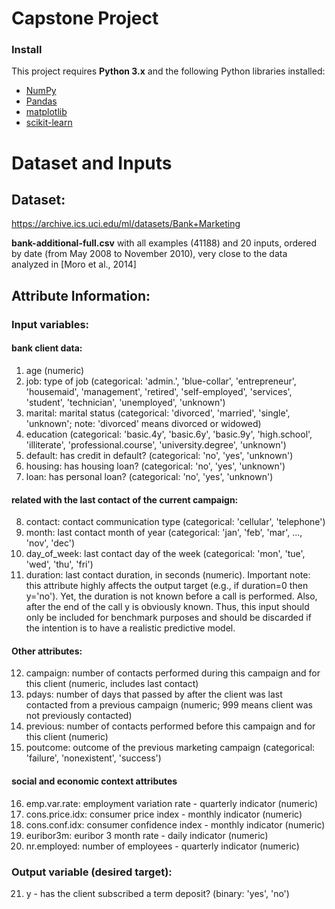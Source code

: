 
# Capstone Project

### Install

This project requires **Python 3.x** and the following Python libraries installed:

- [NumPy](http://www.numpy.org/)
- [Pandas](http://pandas.pydata.org)
- [matplotlib](http://matplotlib.org/)
- [scikit-learn](http://scikit-learn.org/stable/)


# Dataset and Inputs

## Dataset:

https://archive.ics.uci.edu/ml/datasets/Bank+Marketing

__bank-additional-full.csv__ with all examples (41188) and 20 inputs, ordered by date (from May 2008 to November 2010), very close to the data analyzed in [Moro et al., 2014]


## Attribute Information:

### Input variables:

#### bank client data:

1.	age (numeric)
2.	job: type of job (categorical: 'admin.', 'blue-collar', 'entrepreneur', 'housemaid', 'management', 'retired', 'self-employed', 'services', 'student', 'technician', 'unemployed', 'unknown')
3.	marital: marital status (categorical: 'divorced', 'married', 'single', 'unknown'; note: 'divorced' means divorced or widowed)
4.	education (categorical: 'basic.4y', 'basic.6y', 'basic.9y', 'high.school', 'illiterate', 'professional.course', 'university.degree', 'unknown')
5.	default: has credit in default? (categorical: 'no', 'yes', 'unknown')
6.	housing: has housing loan? (categorical: 'no', 'yes', 'unknown')
7.	loan: has personal loan? (categorical: 'no', 'yes', 'unknown')

#### related with the last contact of the current campaign:

8.	contact: contact communication type (categorical: 'cellular', 'telephone') 
9.	month: last contact month of year (categorical: 'jan', 'feb', 'mar', ..., 'nov', 'dec')
10.	day_of_week: last contact day of the week (categorical: 'mon', 'tue', 'wed', 'thu', 'fri')
11.	duration: last contact duration, in seconds (numeric). Important note: this attribute highly affects the output target (e.g., if duration=0 then y='no'). Yet, the duration is not known before a call is performed. Also, after the end of the call y is obviously known. Thus, this input should only be included for benchmark purposes and should be discarded if the intention is to have a realistic predictive model.

#### Other attributes:

12.	campaign: number of contacts performed during this campaign and for this client (numeric, includes last contact)
13.	pdays: number of days that passed by after the client was last contacted from a previous campaign (numeric; 999 means client was not previously contacted)
14.	previous: number of contacts performed before this campaign and for this client (numeric)
15.	poutcome: outcome of the previous marketing campaign (categorical: 'failure', 'nonexistent', 'success')

#### social and economic context attributes

16.	emp.var.rate: employment variation rate - quarterly indicator (numeric)
17.	cons.price.idx: consumer price index - monthly indicator (numeric) 
18.	cons.conf.idx: consumer confidence index - monthly indicator (numeric)
19.	euribor3m: euribor 3 month rate - daily indicator (numeric)
20.	nr.employed: number of employees - quarterly indicator (numeric)

### Output variable (desired target):

21.	y - has the client subscribed a term deposit? (binary: 'yes', 'no')